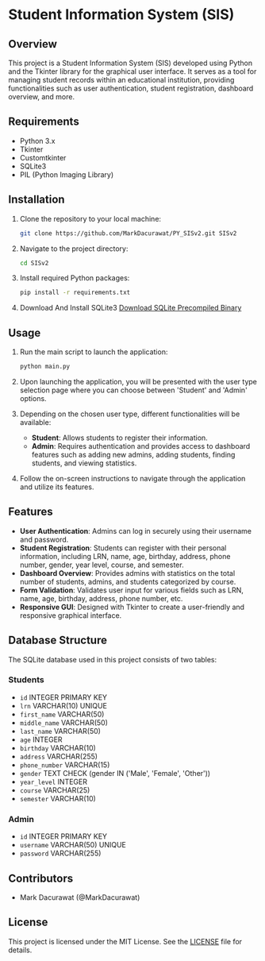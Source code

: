 # Student Information System (SIS)

## Overview

This project is a Student Information System (SIS) developed using Python and the Tkinter library for the graphical user interface. It serves as a tool for managing student records within an educational institution, providing functionalities such as user authentication, student registration, dashboard overview, and more.

## Requirements

- Python 3.x
- Tkinter
- Customtkinter
- SQLite3
- PIL (Python Imaging Library)

## Installation

1. Clone the repository to your local machine:

   ```bash
   git clone https://github.com/MarkDacurawat/PY_SISv2.git SISv2
   ```

2. Navigate to the project directory:

   ```bash
   cd SISv2
   ```

3. Install required Python packages:

   ```bash
   pip install -r requirements.txt
   ```

4. Download And Install SQLite3
   [Download SQLite Precompiled Binary](https://www.sqlite.org/2024/sqlite-tools-win-x64-3450300.zip)

## Usage

1. Run the main script to launch the application:

   ```bash
   python main.py
   ```

2. Upon launching the application, you will be presented with the user type selection page where you can choose between 'Student' and 'Admin' options.

3. Depending on the chosen user type, different functionalities will be available:

   - **Student**: Allows students to register their information.
   - **Admin**: Requires authentication and provides access to dashboard features such as adding new admins, adding students, finding students, and viewing statistics.

4. Follow the on-screen instructions to navigate through the application and utilize its features.

## Features

- **User Authentication**: Admins can log in securely using their username and password.
- **Student Registration**: Students can register with their personal information, including LRN, name, age, birthday, address, phone number, gender, year level, course, and semester.
- **Dashboard Overview**: Provides admins with statistics on the total number of students, admins, and students categorized by course.
- **Form Validation**: Validates user input for various fields such as LRN, name, age, birthday, address, phone number, etc.
- **Responsive GUI**: Designed with Tkinter to create a user-friendly and responsive graphical interface.

## Database Structure

The SQLite database used in this project consists of two tables:

### Students

- `id` INTEGER PRIMARY KEY
- `lrn` VARCHAR(10) UNIQUE
- `first_name` VARCHAR(50)
- `middle_name` VARCHAR(50)
- `last_name` VARCHAR(50)
- `age` INTEGER
- `birthday` VARCHAR(10)
- `address` VARCHAR(255)
- `phone_number` VARCHAR(15)
- `gender` TEXT CHECK (gender IN ('Male', 'Female', 'Other'))
- `year_level` INTEGER
- `course` VARCHAR(25)
- `semester` VARCHAR(10)

### Admin

- `id` INTEGER PRIMARY KEY
- `username` VARCHAR(50) UNIQUE
- `password` VARCHAR(255)

## Contributors

- Mark Dacurawat (@MarkDacurawat)

## License

This project is licensed under the MIT License. See the [LICENSE](LICENSE) file for details.
